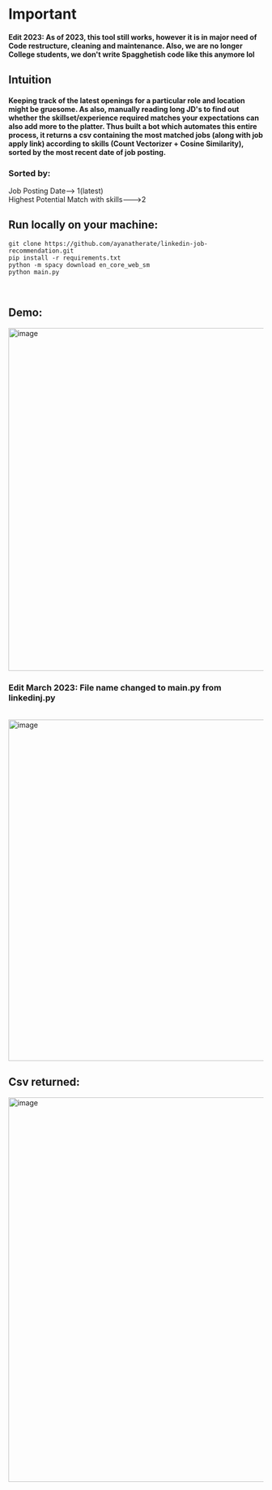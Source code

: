 <h1> Important </h1>
<h4> Edit 2023: As of 2023, this tool still works, however it is in major need of Code restructure, cleaning and maintenance. Also, we are no longer College students, we don't write Spagghetish code like this anymore lol</h4>


<h2> Intuition </h2>

<h4> Keeping track of the latest openings for a particular role and location might be gruesome. As also, manually reading long JD's to find out whether the skillset/experience required matches your expectations can also add more to the platter. Thus built a bot which automates this entire process, it returns  a csv containing the most matched jobs (along with job apply link) according to skills (Count Vectorizer + Cosine Similarity), sorted by the most recent date of job posting. </h3>
<h3> Sorted by: </h4>
<p1> Job Posting Date--> 1(latest)</p1><br>
<p1> Highest Potential Match with skills--->2 </p1>

<br>
<h2>Run locally on your machine:</h2>

```
git clone https://github.com/ayanatherate/linkedin-job-recommendation.git
pip install -r requirements.txt
python -m spacy download en_core_web_sm
python main.py
```
<br>



<h2> Demo: </h2>

<img width="676" alt="image" src="https://user-images.githubusercontent.com/59755186/197277105-b078c6a2-974e-4c65-a9ee-23189d9bd367.png">
<h3> Edit March 2023: File name changed to main.py from linkedinj.py </h3>
<br>
<img width="673" alt="image" src="https://user-images.githubusercontent.com/59755186/197323873-1fb1eac5-cabb-4c2e-b1cb-990839f0553b.png">


<br>
<h2>Csv returned:</h2>
<img width="758" alt="image" src="https://user-images.githubusercontent.com/59755186/197381899-f15cda41-5ee5-410d-a006-3ff624b96871.png">



